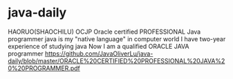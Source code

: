 # java-daily
HAORUO(SHAOCHILU) OCJP
Oracle certified PROFESSIONAL Java programmer 
java is my "native language" in computer world
I have two-year experience of studying java
Now I am a qualified ORACLE JAVA programmer 
https://github.com/JavaOliverLu/java-daily/blob/master/ORACLE%20CERTIFIED%20PROFESSIONAL%20JAVA%20%20PROGRAMMER.pdf
